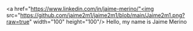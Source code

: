 <a href="https://www.linkedin.com/in/jaime-merino/"<img src="https://github.com/jaime2m1/jaime2m1/blob/main/Jaime2m1.png?raw=true" width="100" height="100"/></href> Hello, my name is Jaime Merino
